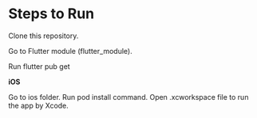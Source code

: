 # Steps to Run

Clone this repository.

Go to Flutter module (flutter_module).

Run flutter pub get


**iOS**

Go to ios folder.
Run pod install command.
Open .xcworkspace file to run the app by Xcode.
